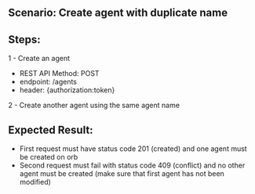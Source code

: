 ## Scenario: Create agent with duplicate name 
## Steps: 
1 - Create an agent

- REST API Method: POST
- endpoint: /agents
- header: {authorization:token}

2 - Create another agent using the same agent name
 
## Expected Result: 
- First request must have status code 201 (created) and one agent must be created on orb
- Second request must fail with status code 409 (conflict) and no other agent must be created (make sure that first agent has not been modified)
